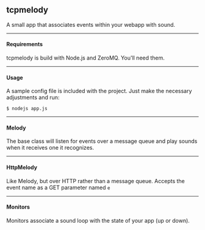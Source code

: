 ## tcpmelody

A small app that associates events within your webapp with sound.

***

#### Requirements

tcpmelody is build with Node.js and ZeroMQ. You'll need them.

***

#### Usage

A sample config file is included with the project. Just make the necessary adjustments and run:
  
    $ nodejs app.js

***

#### Melody

The base class will listen for events over a message queue and play sounds when it receives one it recognizes.

***

#### HttpMelody

Like Melody, but over HTTP rather than a message queue. Accepts the event name as a GET parameter named `e`

***

#### Monitors

Monitors associate a sound loop with the state of your app (up or down).

